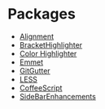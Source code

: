 # Packages

- <a target="_blank" href="https://sublime.wbond.net/packages/Alignment">Alignment</a>
- <a target="_blank" href="https://sublime.wbond.net/packages/BracketHighlighter">BracketHighlighter</a>
- <a target="_blank" href="https://sublime.wbond.net/packages/Color%20Highlighter">Color Highlighter</a>
- <a target="_blank" href="https://sublime.wbond.net/packages/Emmet">Emmet</a>
- <a target="_blank" href="https://sublime.wbond.net/packages/GitGutter">Git​Gutter</a>
- <a target="_blank" href="https://sublime.wbond.net/packages/LESS">LESS</a>
- <a target="_blank" href="https://sublime.wbond.net/packages/CoffeeScript">Coffee​Script</a>
- <a target="_blank" href="https://sublime.wbond.net/packages/SideBarEnhancements">Side​Bar​Enhancements</a>